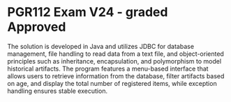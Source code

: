 # PGR112 Exam V24 - graded Approved

The solution is developed in Java and utilizes JDBC for database management, file handling to read data from a text file, and object-oriented principles such as inheritance, encapsulation, and polymorphism to model historical artifacts. The program features a menu-based interface that allows users to retrieve information from the database, filter artifacts based on age, and display the total number of registered items, while exception handling ensures stable execution.
